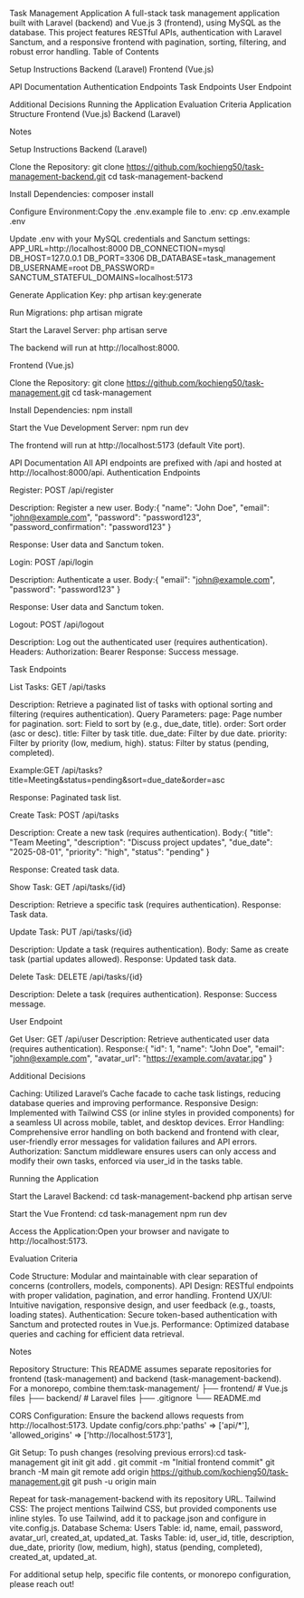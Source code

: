 Task Management Application
A full-stack task management application built with Laravel (backend) and Vue.js 3 (frontend), using MySQL as the database. This project features RESTful APIs, authentication with Laravel Sanctum, and a responsive frontend with pagination, sorting, filtering, and robust error handling.
Table of Contents

Setup Instructions
Backend (Laravel)
Frontend (Vue.js)

API Documentation
Authentication Endpoints
Task Endpoints
User Endpoint

Additional Decisions
Running the Application
Evaluation Criteria
Application Structure
Frontend (Vue.js)
Backend (Laravel)

Notes

Setup Instructions
Backend (Laravel)

Clone the Repository:
git clone https://github.com/kochieng50/task-management-backend.git
cd task-management-backend

Install Dependencies:
composer install

Configure Environment:Copy the .env.example file to .env:
cp .env.example .env

Update .env with your MySQL credentials and Sanctum settings:
APP_URL=http://localhost:8000
DB_CONNECTION=mysql
DB_HOST=127.0.0.1
DB_PORT=3306
DB_DATABASE=task_management
DB_USERNAME=root
DB_PASSWORD=
SANCTUM_STATEFUL_DOMAINS=localhost:5173

Generate Application Key:
php artisan key:generate

Run Migrations:
php artisan migrate

Start the Laravel Server:
php artisan serve

The backend will run at http://localhost:8000.

Frontend (Vue.js)

Clone the Repository:
git clone https://github.com/kochieng50/task-management.git
cd task-management

Install Dependencies:
npm install

Start the Vue Development Server:
npm run dev

The frontend will run at http://localhost:5173 (default Vite port).

API Documentation
All API endpoints are prefixed with /api and hosted at http://localhost:8000/api.
Authentication Endpoints

Register: POST /api/register

Description: Register a new user.
Body:{
"name": "John Doe",
"email": "john@example.com",
"password": "password123",
"password_confirmation": "password123"
}

Response: User data and Sanctum token.

Login: POST /api/login

Description: Authenticate a user.
Body:{
"email": "john@example.com",
"password": "password123"
}

Response: User data and Sanctum token.

Logout: POST /api/logout

Description: Log out the authenticated user (requires authentication).
Headers: Authorization: Bearer <token>
Response: Success message.

Task Endpoints

List Tasks: GET /api/tasks

Description: Retrieve a paginated list of tasks with optional sorting and filtering (requires authentication).
Query Parameters:
page: Page number for pagination.
sort: Field to sort by (e.g., due_date, title).
order: Sort order (asc or desc).
title: Filter by task title.
due_date: Filter by due date.
priority: Filter by priority (low, medium, high).
status: Filter by status (pending, completed).

Example:GET /api/tasks?title=Meeting&status=pending&sort=due_date&order=asc

Response: Paginated task list.

Create Task: POST /api/tasks

Description: Create a new task (requires authentication).
Body:{
"title": "Team Meeting",
"description": "Discuss project updates",
"due_date": "2025-08-01",
"priority": "high",
"status": "pending"
}

Response: Created task data.

Show Task: GET /api/tasks/{id}

Description: Retrieve a specific task (requires authentication).
Response: Task data.

Update Task: PUT /api/tasks/{id}

Description: Update a task (requires authentication).
Body: Same as create task (partial updates allowed).
Response: Updated task data.

Delete Task: DELETE /api/tasks/{id}

Description: Delete a task (requires authentication).
Response: Success message.

User Endpoint

Get User: GET /api/user
Description: Retrieve authenticated user data (requires authentication).
Response:{
"id": 1,
"name": "John Doe",
"email": "john@example.com",
"avatar_url": "https://example.com/avatar.jpg"
}

Additional Decisions

Caching: Utilized Laravel’s Cache facade to cache task listings, reducing database queries and improving performance.
Responsive Design: Implemented with Tailwind CSS (or inline styles in provided components) for a seamless UI across mobile, tablet, and desktop devices.
Error Handling: Comprehensive error handling on both backend and frontend with clear, user-friendly error messages for validation failures and API errors.
Authorization: Sanctum middleware ensures users can only access and modify their own tasks, enforced via user_id in the tasks table.

Running the Application

Start the Laravel Backend:
cd task-management-backend
php artisan serve

Start the Vue Frontend:
cd task-management
npm run dev

Access the Application:Open your browser and navigate to http://localhost:5173.

Evaluation Criteria

Code Structure: Modular and maintainable with clear separation of concerns (controllers, models, components).
API Design: RESTful endpoints with proper validation, pagination, and error handling.
Frontend UX/UI: Intuitive navigation, responsive design, and user feedback (e.g., toasts, loading states).
Authentication: Secure token-based authentication with Sanctum and protected routes in Vue.js.
Performance: Optimized database queries and caching for efficient data retrieval.

Notes

Repository Structure: This README assumes separate repositories for frontend (task-management) and backend (task-management-backend). For a monorepo, combine them:task-management/
├── frontend/ # Vue.js files
├── backend/ # Laravel files
├── .gitignore
└── README.md

CORS Configuration: Ensure the backend allows requests from http://localhost:5173. Update config/cors.php:'paths' => ['api/*'],
'allowed_origins' => ['http://localhost:5173'],

Git Setup: To push changes (resolving previous errors):cd task-management
git init
git add .
git commit -m "Initial frontend commit"
git branch -M main
git remote add origin https://github.com/kochieng50/task-management.git
git push -u origin main

Repeat for task-management-backend with its repository URL.
Tailwind CSS: The project mentions Tailwind CSS, but provided components use inline styles. To use Tailwind, add it to package.json and configure in vite.config.js.
Database Schema:
Users Table: id, name, email, password, avatar_url, created_at, updated_at.
Tasks Table: id, user_id, title, description, due_date, priority (low, medium, high), status (pending, completed), created_at, updated_at.

For additional setup help, specific file contents, or monorepo configuration, please reach out!
